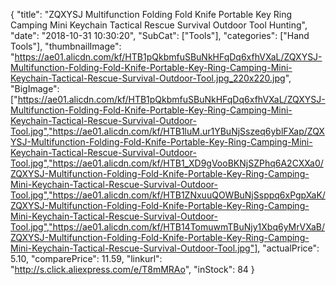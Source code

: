 {
	"title": "ZQXYSJ Multifunction Folding Fold Knife Portable Key Ring Camping Mini Keychain Tactical Rescue Survival Outdoor Tool Hunting",
	"date": "2018-10-31 10:30:20",
	"SubCat": ["Tools"],
	"categories": ["Hand Tools"],
	"thumbnailImage": "https://ae01.alicdn.com/kf/HTB1pQkbmfuSBuNkHFqDq6xfhVXaL/ZQXYSJ-Multifunction-Folding-Fold-Knife-Portable-Key-Ring-Camping-Mini-Keychain-Tactical-Rescue-Survival-Outdoor-Tool.jpg_220x220.jpg",
	"BigImage": ["https://ae01.alicdn.com/kf/HTB1pQkbmfuSBuNkHFqDq6xfhVXaL/ZQXYSJ-Multifunction-Folding-Fold-Knife-Portable-Key-Ring-Camping-Mini-Keychain-Tactical-Rescue-Survival-Outdoor-Tool.jpg","https://ae01.alicdn.com/kf/HTB1luM.ur1YBuNjSszeq6yblFXap/ZQXYSJ-Multifunction-Folding-Fold-Knife-Portable-Key-Ring-Camping-Mini-Keychain-Tactical-Rescue-Survival-Outdoor-Tool.jpg","https://ae01.alicdn.com/kf/HTB1_XD9gVooBKNjSZPhq6A2CXXa0/ZQXYSJ-Multifunction-Folding-Fold-Knife-Portable-Key-Ring-Camping-Mini-Keychain-Tactical-Rescue-Survival-Outdoor-Tool.jpg","https://ae01.alicdn.com/kf/HTB1ZNxuuQOWBuNjSsppq6xPgpXaK/ZQXYSJ-Multifunction-Folding-Fold-Knife-Portable-Key-Ring-Camping-Mini-Keychain-Tactical-Rescue-Survival-Outdoor-Tool.jpg","https://ae01.alicdn.com/kf/HTB14TomuwmTBuNjy1Xbq6yMrVXaB/ZQXYSJ-Multifunction-Folding-Fold-Knife-Portable-Key-Ring-Camping-Mini-Keychain-Tactical-Rescue-Survival-Outdoor-Tool.jpg"],
	"actualPrice": 5.10,
	"comparePrice": 11.59,
	"linkurl": "http://s.click.aliexpress.com/e/T8mMRAo",
	"inStock": 84
}
